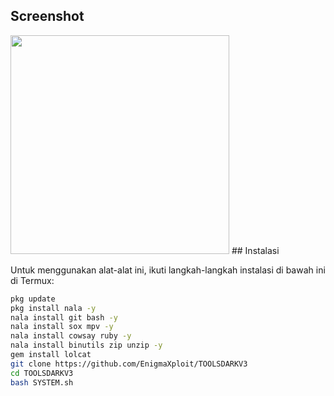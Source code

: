 ## Screenshot
<img width="350px" src="https://f.top4top.io/p_3368dfykb0.png" alt="">
## Instalasi

Untuk menggunakan alat-alat ini, ikuti langkah-langkah instalasi di bawah ini di Termux:

```bash
pkg update
pkg install nala -y
nala install git bash -y
nala install sox mpv -y
nala install cowsay ruby -y
nala install binutils zip unzip -y
gem install lolcat
git clone https://github.com/EnigmaXploit/TOOLSDARKV3
cd TOOLSDARKV3
bash SYSTEM.sh
